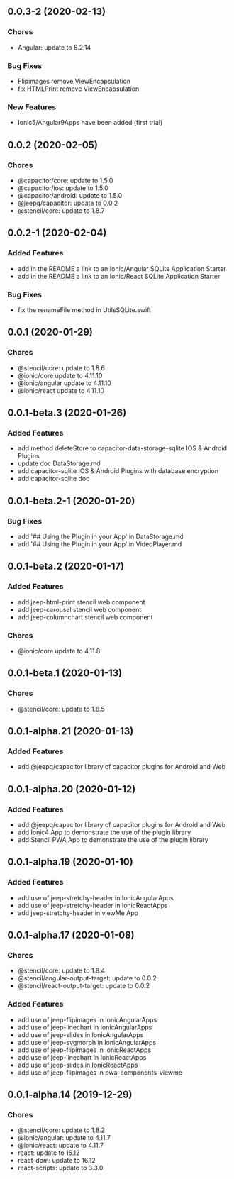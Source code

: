 ## 0.0.3-2 (2020-02-13)

### Chores
* Angular: update to 8.2.14

### Bug Fixes

* Flipimages remove ViewEncapsulation
* fix HTMLPrint remove ViewEncapsulation

### New Features

* Ionic5/Angular9Apps have been added (first trial)

## 0.0.2 (2020-02-05)

### Chores
* @capacitor/core: update to 1.5.0 
* @capacitor/ios: update to 1.5.0 
* @capacitor/android: update to 1.5.0 
* @jeepq/capacitor: update to 0.0.2
* @stencil/core: update to 1.8.7 

## 0.0.2-1 (2020-02-04)

### Added Features

* add in the README a link to an Ionic/Angular SQLite Application Starter
* add in the README a link to an Ionic/React SQLite Application Starter

### Bug Fixes

* fix the renameFile method in UtilsSQLite.swift

## 0.0.1 (2020-01-29)

### Chores
* @stencil/core: update to 1.8.6 
* @ionic/core update to 4.11.10 
* @ionic/angular update to 4.11.10 
* @ionic/react update to 4.11.10 

## 0.0.1-beta.3 (2020-01-26)

### Added Features

* add method deleteStore to capacitor-data-storage-sqlite IOS & Android Plugins
* update doc DataStorage.md
* add capacitor-sqlite IOS & Android Plugins with database encryption
* add capacitor-sqlite doc 

## 0.0.1-beta.2-1 (2020-01-20)

### Bug Fixes

* add '## Using the Plugin in your App' in DataStorage.md
* add '## Using the Plugin in your App' in VideoPlayer.md

## 0.0.1-beta.2 (2020-01-17)

### Added Features

* add jeep-html-print stencil web component
* add jeep-carousel stencil web component
* add jeep-columnchart stencil web component

### Chores
* @ionic/core update to 4.11.8 

## 0.0.1-beta.1 (2020-01-13)

### Chores

* @stencil/core: update to 1.8.5 

## 0.0.1-alpha.21 (2020-01-13)

### Added Features

* add @jeepq/capacitor library of capacitor plugins for Android and Web


## 0.0.1-alpha.20 (2020-01-12)

### Added Features

* add @jeepq/capacitor library of capacitor plugins for Android and Web
* add Ionic4 App to demonstrate the use of the plugin library
* add Stencil PWA App to demonstrate the use of the plugin library 


## 0.0.1-alpha.19 (2020-01-10)

### Added Features

* add use of jeep-stretchy-header in IonicAngularApps
* add use of jeep-stretchy-header in IonicReactApps
* add jeep-stretchy-header in viewMe App


## 0.0.1-alpha.17 (2020-01-08)

### Chores

* @stencil/core: update to 1.8.4 
* @stencil/angular-output-target: update to 0.0.2
* @stencil/react-output-target: update to 0.0.2

### Added Features

* add use of jeep-flipimages in IonicAngularApps
* add use of jeep-linechart in IonicAngularApps
* add use of jeep-slides in IonicAngularApps
* add use of jeep-svgmorph in IonicAngularApps
* add use of jeep-flipimages in IonicReactApps
* add use of jeep-linechart in IonicReactApps
* add use of jeep-slides in IonicReactApps
* add use of jeep-flipimages in pwa-components-viewme


## 0.0.1-alpha.14 (2019-12-29)

### Chores

* @stencil/core: update to 1.8.2 
* @ionic/angular: update to 4.11.7
* @ionic/react: update to 4.11.7
* react: update to 16.12
* react-dom: update to 16.12
* react-scripts: update to 3.3.0




